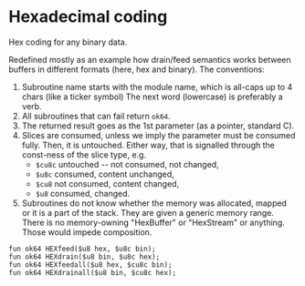 #   Hexadecimal coding

Hex coding for any binary data.

Redefined mostly as an example how drain/feed semantics works
between buffers in different formats (here, hex and binary).
The conventions:

 1. Subroutine name starts with the module name,
    which is all-caps up to 4 chars (like a ticker symbol)
    The next word (lowercase) is preferably a verb.
 2. All subroutines that can fail return `ok64`.
 3. The returned result goes as the 1st parameter
    (as a pointer, standard C).
 4. Slices are consumed, unless we imply the parameter
    must be consumed fully. Then, it is untouched.
    Either way, that is signalled through the const-ness
    of the slice type, e.g.
      - `$cu8c` untouched -- not consumed, not changed,
      - `$u8c` consumed, content unchanged,
      - `$cu8` not consumed, content changed,
      - `$u8` consumed, changed.
 5. Subroutines do not know whether the memory was allocated,
    mapped or it is a part of the stack. They are given a
    generic memory range. There is no memory-owning "HexBuffer"
    or "HexStream" or anything. Those would impede composition.
````
fun ok64 HEXfeed($u8 hex, $u8c bin);
fun ok64 HEXdrain($u8 bin, $u8c hex);
fun ok64 HEXfeedall($u8 hex, $cu8c bin);
fun ok64 HEXdrainall($u8 bin, $cu8c hex);
````
